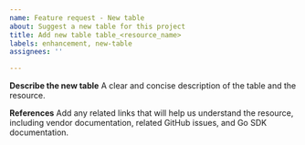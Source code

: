 ```yaml
---
name: Feature request - New table
about: Suggest a new table for this project
title: Add new table table_<resource_name>
labels: enhancement, new-table
assignees: ''

---
```


**Describe the new table**
A clear and concise description of the table and the resource.

**References**
Add any related links that will help us understand the resource, including vendor documentation, related GitHub issues, and Go SDK documentation.
